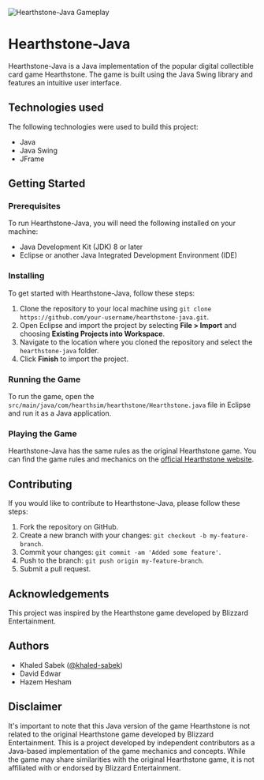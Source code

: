 ![Hearthstone-Java Gameplay](finalcompressed.gif)

# Hearthstone-Java

Hearthstone-Java is a Java implementation of the popular digital collectible card game Hearthstone. The game is built using the Java Swing library and features an intuitive user interface.

## Technologies used

The following technologies were used to build this project:

- Java
- Java Swing
- JFrame

## Getting Started

### Prerequisites

To run Hearthstone-Java, you will need the following installed on your machine:

- Java Development Kit (JDK) 8 or later
- Eclipse or another Java Integrated Development Environment (IDE)

### Installing

To get started with Hearthstone-Java, follow these steps:

1. Clone the repository to your local machine using `git clone https://github.com/your-username/hearthstone-java.git`.
2. Open Eclipse and import the project by selecting **File > Import** and choosing **Existing Projects into Workspace**.
3. Navigate to the location where you cloned the repository and select the `hearthstone-java` folder.
4. Click **Finish** to import the project.

### Running the Game

To run the game, open the `src/main/java/com/hearthsim/hearthstone/Hearthstone.java` file in Eclipse and run it as a Java application.

### Playing the Game

Hearthstone-Java has the same rules as the original Hearthstone game. You can find the game rules and mechanics on the [official Hearthstone website](https://playhearthstone.com/en-us/gameplay/guide/).

## Contributing

If you would like to contribute to Hearthstone-Java, please follow these steps:

1. Fork the repository on GitHub.
2. Create a new branch with your changes: `git checkout -b my-feature-branch`.
3. Commit your changes: `git commit -am 'Added some feature'`.
4. Push to the branch: `git push origin my-feature-branch`.
5. Submit a pull request.

## Acknowledgements

This project was inspired by the Hearthstone game developed by Blizzard Entertainment.

## Authors

- Khaled Sabek ([@khaled-sabek](https://github.com/khaled-sabek))
- David Edwar
- Hazem Hesham

## Disclaimer

It's important to note that this Java version of the game Hearthstone is not related to the original Hearthstone game developed by Blizzard Entertainment. This is a project developed by independent contributors as a Java-based implementation of the game mechanics and concepts. While the game may share similarities with the original Hearthstone game, it is not affiliated with or endorsed by Blizzard Entertainment.
